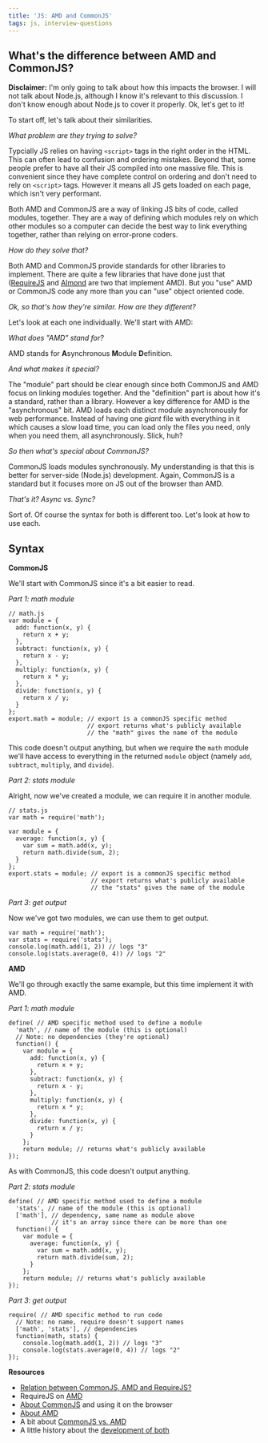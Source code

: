 ```yaml
---
title: 'JS: AMD and CommonJS'
tags: js, interview-questions
---
```


## What's the difference between AMD and CommonJS?

**Disclaimer:** I'm only going to talk about how this impacts the browser. I will not talk about Node.js, although I know it's relevant to this discussion. I don't know enough about Node.js to cover it properly. Ok, let's get to it!

To start off, let's talk about their similarities.

*What problem are they trying to solve?*

Typcially JS relies on having `<script>` tags in the right order in the HTML. This can often lead to confusion and ordering mistakes. Beyond that, some people prefer to have all their JS compiled into one massive file. This is convenient since they have complete control on ordering and don't need to rely on `<script>` tags. However it means all JS gets loaded on each page, which isn't very performant.

Both AMD and CommonJS are a way of linking JS bits of code, called modules, together. They are a way of defining which modules rely on which other modules so a computer can decide the best way to link everything together, rather than relying on error-prone coders.

*How do they solve that?*

Both AMD and CommonJS provide standards for other libraries to implement. There are quite a few libraries that have done just that ([RequireJS](http://requirejs.org/) and [Almond](https://github.com/jrburke/almond) are two that implement AMD). But you "use" AMD or CommonJS code any more than you can "use" object oriented code.

*Ok, so that's how they're similar. How are they different?*

Let's look at each one individually. We'll start with AMD:

*What does "AMD" stand for?*

AMD stands for **A**synchronous **M**odule **D**efinition.

*And what makes it special?*

The "module" part should be clear enough since both CommonJS and AMD focus on linking modules together. And the "definition" part is about how it's a standard, rather than a library. However a key difference for AMD is the "asynchronous" bit. AMD loads each distinct module asynchronously for web performance. Instead of having one *giant* file with everything in it which causes a slow load time, you can load only the files you need, only when you need them, all asynchronously. Slick, huh?

*So then what's special about CommonJS?*

CommonJS loads modules synchronously. My understanding is that this is better for server-side (Node.js) development. Again, CommonJS is a standard but it focuses more on JS out of the browser than AMD.

*That's it? Async vs. Sync?*

Sort of. Of course the syntax for both is different too. Let's look at how to use each.

## Syntax

**CommonJS**

We'll start with CommonJS since it's a bit easier to read.

*Part 1: math module*

```
// math.js
var module = {
  add: function(x, y) {
    return x + y;
  },
  subtract: function(x, y) {
    return x - y;
  },
  multiply: function(x, y) {
    return x * y;
  },
  divide: function(x, y) {
    return x / y;
  }
};
export.math = module; // export is a commonJS specific method
                      // export returns what's publicly available
                      // the "math" gives the name of the module
```
This code doesn't output anything, but when we require the `math` module we'll have access to everything in the returned `module` object (namely `add`, `subtract`, `multiply`, and `divide`).

*Part 2: stats module*

Alright, now we've created a module, we can require it in another module.

```
// stats.js
var math = require('math');

var module = {
  average: function(x, y) {
    var sum = math.add(x, y);
    return math.divide(sum, 2);
  }
};
export.stats = module; // export is a commonJS specific method
                       // export returns what's publicly available
                       // the "stats" gives the name of the module
```

*Part 3: get output*

Now we've got two modules, we can use them to get output.

```
var math = require('math');
var stats = require('stats');
console.log(math.add(1, 2)) // logs "3"
console.log(stats.average(0, 4)) // logs "2"
```

**AMD**

We'll go through exactly the same example, but this time implement it with AMD.

*Part 1: math module*

```
define( // AMD specific method used to define a module
  'math', // name of the module (this is optional)
  // Note: no dependencies (they're optional)
  function() {
    var module = {
      add: function(x, y) {
        return x + y;
      },
      subtract: function(x, y) {
        return x - y;
      },
      multiply: function(x, y) {
        return x * y;
      },
      divide: function(x, y) {
        return x / y;
      }
    };
    return module; // returns what's publicly available
});
```
As with CommonJS, this code doesn't output anything.

*Part 2: stats module*

```
define( // AMD specific method used to define a module
  'stats', // name of the module (this is optional)
  ['math'], // dependency, same name as module above
            // it's an array since there can be more than one
  function() {
    var module = {
      average: function(x, y) {
        var sum = math.add(x, y);
        return math.divide(sum, 2);
      }
    };
    return module; // returns what's publicly available
});
```

*Part 3: get output*

```
require( // AMD specific method to run code
  // Note: no name, require doesn't support names
  ['math', 'stats'], // dependencies
  function(math, stats) {
    console.log(math.add(1, 2)) // logs "3"
    console.log(stats.average(0, 4)) // logs "2"
});
```

**Resources**

* [Relation between CommonJS, AMD and RequireJS?](http://stackoverflow.com/questions/16521471/relation-between-commonjs-amd-and-requirejs)
* RequireJS on [AMD](http://requirejs.org/docs/whyamd.html)
* [About CommonJS](http://0fps.net/2013/01/22/commonjs-why-and-how/) and using it on the browser
* [About AMD](http://addyosmani.com/writing-modular-js/)
* A bit about [CommonJS vs. AMD](http://blog.millermedeiros.com/amd-is-better-for-the-web-than-commonjs-modules/)
* A little history about the [development of both](http://www.cubrid.org/blog/dev-platform/toward-javascript-standards-commonjs-and-amd/)